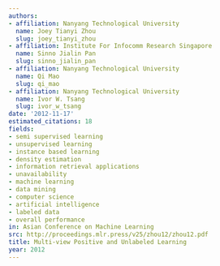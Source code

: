 ```yaml
---
authors:
- affiliation: Nanyang Technological University
  name: Joey Tianyi Zhou
  slug: joey_tianyi_zhou
- affiliation: Institute For Infocomm Research Singapore
  name: Sinno Jialin Pan
  slug: sinno_jialin_pan
- affiliation: Nanyang Technological University
  name: Qi Mao
  slug: qi_mao
- affiliation: Nanyang Technological University
  name: Ivor W. Tsang
  slug: ivor_w_tsang
date: '2012-11-17'
estimated_citations: 18
fields:
- semi supervised learning
- unsupervised learning
- instance based learning
- density estimation
- information retrieval applications
- unavailability
- machine learning
- data mining
- computer science
- artificial intelligence
- labeled data
- overall performance
in: Asian Conference on Machine Learning
src: http://proceedings.mlr.press/v25/zhou12/zhou12.pdf
title: Multi-view Positive and Unlabeled Learning
year: 2012
---
```

